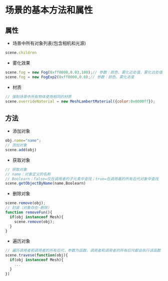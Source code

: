 # 场景的基本方法和属性

## 属性

- 场景中所有对象列表(包含相机和光源)
```javascript
scene.children
```
- 雾化效果
```javascript
scene.fog = new Fog(0xff0000,0.03,100);// 参数：颜色、雾化近处值、雾化远处值
scene.fog = new FogExp2(0xff0000,0.0);// 参数：颜色、雾化浓度
```
- 材质
```javascript
// 强制场景中所有物体使用相同的材质
scene.overrideNaterial = new MeshLambertMaterial({color:0x0000ff});
```

## 方法
- 添加对象
```javascript
obj.name="name";
// 添加对象
scene.add(obj)
```
- 获取对象
```javascript
// 获取对象
// name：对象定义的名称
// Boolearn：false=仅在调用者的子元素中查找；true=在调用着的所有后代对象中查找
scene.getObjectByName(name,Boolearn)
```
- 删除对象
```javascript
scene.remove(obj);
// 封装（对象存在-删除）
function removeFun(){
  if(obj instanceof Mesh){
    scene.remove(obj);
  }
}
```
- 遍历对象
```javascript
// 遍历调用者和调用者的所有后代，参数为函数，调用者和调用者的所有后代都会执行该函数
scene.travese(function(obj){
  if(obj instanceof Mesh){
    ...
  }
})
```

